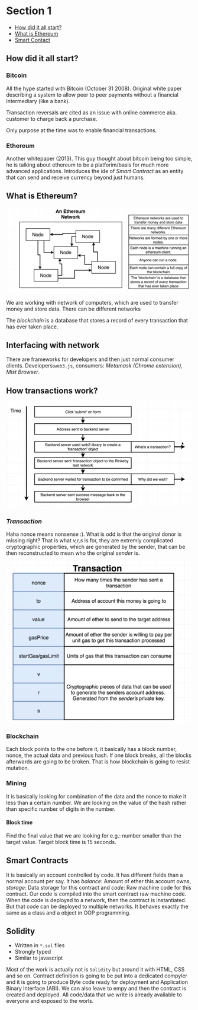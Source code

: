 # Section 1

-   [How did it all start?](<#How did it all start?>)
-   [What is Ethereum](<#What is Ethereum?>)
-   [Smart Contact](<#Smart Contracts>)

## How did it all start?

### Bitcoin

All the hype started with Bitcoin (October 31 2008). Original white paper describing a system to allow peer to peer payments without a financial intermediary (like a bank).

Transaction reversals are cited as an issue with online commerce aka. customer to charge back a purchase.

Only purpose at the time was to enable financial transactions.

### Ethereum

Another whitepaper (2013). This guy thought about bitcoin being too simple, he is talking about ethereum to be a platforim/basis for much more advanced applications. Introduces the ide of _Smart Contract_ as an entity that can send and receive currency beyond just humans.

## What is Ethereum?

![alt text](figs/s1_ethereumnetwork.png)

We are working with network of computers, which are used to transfer money and store data. There can be different networks

The _blockchain_ is a database that stores a record of every transaction that has ever taken place.

## Interfacing with network

There are frameworks for developers and then just normal consumer clients. Developers:`web3.js`, consumers: _Metamask (Chrome extension), Mist Browser_.

## How transactions work?

![alt text](figs/s1_transaction_flow.png)

### _Transaction_

Haha nonce means nonsense :). What is odd is that the original donor is missing right? That is what _v,r,s_ is for, they are extremly complicated cryptographic properties, which are generated by the sender, that can be then reconstructed to mean who the original _sender_ is.

![alt text](figs/s1_transaction.png)

### Blockchain

Each block points to the one before it, it basically has a block number, nonce, the actual data and previous hash. If one block breaks, all the blocks afterwards are going to be broken. That is how blockchain is going to resist mutation.

### Mining

It is basically looking for combination of the data and the nonce to make it less than a certain number. We are looking on the value of the hash rather than specific number of digits in the number.

#### Block time

Find the final value that we are looking for e.g.: number smaller than the target value. Target block time is 15 seconds.

## Smart Contracts

It is basically an account controlled by code. It has different fields than a normal account per say. It has _balance_: Amount of ether this account owns, _storage_: Data storage for this contract and _code_: Raw machine code for this contract. Our code is compiled into the smart contract raw machine code. When the code is deployed to a network, then the contract is instantiated. But that code can be deployed to multiple networks. It behaves exactly the same as a class and a object in OOP programming.

## Solidity

-   Written in `*.sol` files
-   Strongly typed
-   Similar to javascript

Most of the work is actually not is `Solidity` but around it with HTML, CSS and so on. Contract definition is going to be put into a dedicated compyler and it is going to produce Byte code ready for deployment and Application Binary Interface (ABI). We can also leave to empy and then the contract is created and deployed. All code/data that we write is already available to everyone and exposed to the worls.

